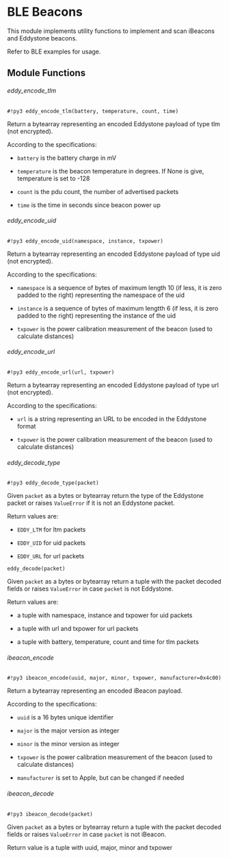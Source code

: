 # BLE Beacons

This module implements utility functions to implement and scan iBeacons and Eddystone beacons.

Refer to BLE examples for usage.

## Module Functions

###### eddy_encode_tlm

```#!py3 eddy_encode_tlm(battery, temperature, count, time)```

Return a bytearray representing an encoded Eddystone payload of type tlm (not encrypted).

According to the specifications:


* `battery` is the battery charge in mV


* `temperature` is the beacon temperature in degrees. If None is give, temperature is set to -128


* `count` is the pdu count, the number of advertised packets


* `time` is the time in seconds since beacon power up

###### eddy_encode_uid

```#!py3 eddy_encode_uid(namespace, instance, txpower)```

Return a bytearray representing an encoded Eddystone payload of type uid (not encrypted).

According to the specifications:


* `namespace` is a sequence of bytes of maximum length 10 (if less, it is zero padded to the right) representing the namespace of the uid


* `instance` is a sequence of bytes of maximum lengtth 6 (if less, it is zero padded to the right) representing the instance of the uid


* `txpower` is the power calibration measurement of the beacon (used to calculate distances)
###### eddy_encode_url

```#!py3 eddy_encode_url(url, txpower)```

Return a bytearray representing an encoded Eddystone payload of type url (not encrypted).

According to the specifications:


* `url` is a string representing an URL to be encoded in the Eddystone format


* `txpower` is the power calibration measurement of the beacon (used to calculate distances)

###### eddy_decode_type

```#!py3 eddy_decode_type(packet)```

Given `packet` as a bytes or bytearray return the type of the Eddystone packet or raises `ValueError` if it is not an Eddystone packet.

Return values are:


* `EDDY_LTM` for ltm packets


* `EDDY_UID` for uid packets


* `EDDY_URL` for url packets


`eddy_decode(packet)`

Given `packet` as a bytes or bytearray return a tuple with the packet decoded fields or raises `ValueError` in case `packet` is not Eddystone.

Return values are:


* a tuple with namespace, instance and txpower for uid packets


* a tuple with url and txpower for url packets


* a tuple with battery, temperature, count and time for tlm packets

###### ibeacon_encode

```#!py3 ibeacon_encode(uuid, major, minor, txpower, manufacturer=0x4c00)```

Return a bytearray representing an encoded iBeacon payload.

According to the specifications:


* `uuid` is a 16 bytes unique identifier


* `major` is the major version as integer


* `minor` is the minor version as integer


* `txpower` is the power calibration measurement of the beacon (used to calculate distances)


* `manufacturer` is set to Apple, but can be changed if needed

###### ibeacon_decode

```#!py3 ibeacon_decode(packet)```

Given `packet` as a bytes or bytearray return a tuple with the packet decoded fields or raises `ValueError` in case `packet` is not iBeacon.

Return value is a tuple with uuid, major, minor and txpower
<!--stackedit_data:
eyJoaXN0b3J5IjpbLTE4MDQ4NTMzMTNdfQ==
-->